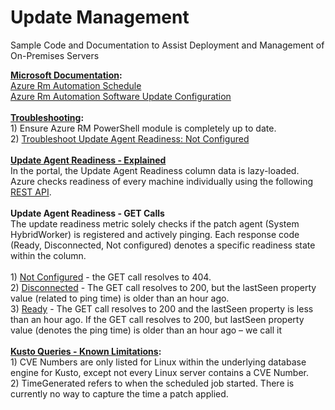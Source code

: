 # Update Management

Sample Code and Documentation to Assist Deployment and Management of On-Premises Servers

<b><u>Microsoft Documentation</u>:</b>
<br><a href="https://docs.microsoft.com/en-us/powershell/module/azurerm.automation/new-azurermautomationschedule?view=azurermps-6.13.0">Azure Rm Automation Schedule</a>
<br><a href="https://docs.microsoft.com/en-us/powershell/module/azurerm.automation/new-azurermautomationsoftwareupdateconfiguration?view=azurermps-6.13.0">Azure Rm Automation Software Update Configuration</a>
<br><br><b><u>Troubleshooting</u>:</b><br>1) Ensure Azure RM PowerShell module is completely up to date.<br>2) <a href="https://www.youtube.com/watch?v=6fhvYSgQRwg">Troubleshoot Update Agent Readiness: Not Configured</a>
<br><br>
<b><u>Update Agent Readiness - Explained</b></u>
<br>In the portal, the Update Agent Readiness column data is lazy-loaded. Azure checks readiness of every machine individually using the following <a href="https://docs.microsoft.com/en-us/rest/api/automation/hybridrunbookworkergroup/get">REST API</a>. 
<br><br><b>Update Agent Readiness - GET Calls</b>
<br>The update readiness metric solely checks if the patch agent (System HybridWorker) is registered and actively pinging. Each response code (Ready, Disconnected, Not configured) denotes a specific readiness state within the column.
<br><br>1) <u>Not Configured</u> - the GET call resolves to 404.
<br>2) <u>Disconnected</u> - The GET call resolves to 200, but the lastSeen property value (related to ping time) is older than an hour ago.
<br>3) <u>Ready</u> - The GET call resolves to 200 and the lastSeen property is less than an hour ago.
If the GET call resolves to 200, but lastSeen property value (denotes the ping time) is older than an hour ago – we call it 
<br><br><b><u>Kusto Queries - Known Limitations</u>:</b>
<br>1) CVE Numbers are only listed for Linux within the underlying database engine for Kusto, except not every Linux server contains a CVE Number.
<br>2) TimeGenerated refers to when the scheduled job started. There is currently no way to capture the time a patch applied. 
